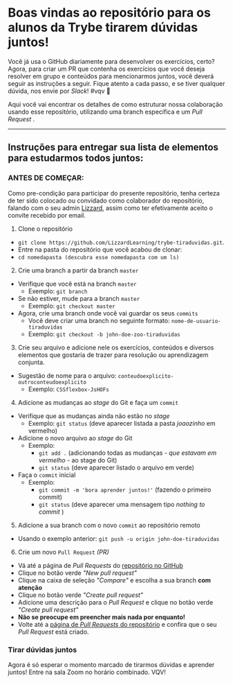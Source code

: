 # Boas vindas ao repositório para os alunos da Trybe tirarem dúvidas juntos!

Você já usa o GitHub diariamente para desenvolver os exercícios, certo? Agora, para criar um PR que contenha os exercícios que você deseja resolver em grupo e conteúdos para mencionarmos juntos, você deverá seguir as instruções a seguir. Fique atento a cada passo, e se tiver qualquer dúvida, nos envie por _Slack_! #vqv 🚀

Aqui você vai encontrar os detalhes de como estruturar nossa colaboração usando esse repositório, utilizando uma branch específica e um _Pull Request_ .

---

## Instruções para entregar sua lista de elementos para estudarmos todos juntos:

### ANTES DE COMEÇAR:


Como pre-condição para participar do presente repositório, tenha certeza de ter sido colocado ou convidado como colaborador do repositório, falando com o seu admin [Lizzard](https://github.com/LizzardLearning), assim como ter efetivamente aceito o convite recebido por email.

1. Clone o repositório
  * `git clone https://github.com/LizzardLearning/trybe-tiraduvidas.git`.
  * Entre na pasta do repositório que você acabou de clonar:
  * `cd nomedapasta (descubra esse nomedapasta com um ls)`

2. Crie uma branch a partir da branch `master`
  * Verifique que você está na branch `master`
    * Exemplo: `git branch`
  * Se não estiver, mude para a branch `master`
    * Exemplo: `git checkout master`
  * Agora, crie uma branch onde você vai guardar os seus `commits` 
    * Você deve criar uma branch no seguinte formato: `nome-de-usuario-tiraduvidas`
    * Exemplo: `git checkout -b john-doe-zoo-tiraduvidas`

3. Crie seu arquivo e adicione nele os exercícios, conteúdos e diversos elementos que gostaria de trazer para resolução ou aprendizagem conjunta.
* Sugestão de nome para o arquivo: `conteudoexplicito-outroconteudoexplicito`
    * Exemplo: `CSSflexbox-JsHOFs`

4. Adicione as mudanças ao _stage_ do Git e faça um `commit`
  * Verifique que as mudanças ainda não estão no _stage_
    * Exemplo: `git status` (deve aparecer listada a pasta _joaozinho_ em vermelho)
  * Adicione o novo arquivo ao _stage_ do Git
      * Exemplo:
        * `git add .` (adicionando todas as mudanças - _que estavam em vermelho_ - ao stage do Git)
        * `git status` (deve aparecer listado o arquivo em verde)
  * Faça o `commit` inicial
      * Exemplo:
        * `git commit -m 'bora aprender juntos!'` (fazendo o primeiro commit)
        * `git status` (deve aparecer uma mensagem tipo _nothing to commit_ )

5. Adicione a sua branch com o novo `commit` ao repositório remoto
  * Usando o exemplo anterior: `git push -u origin john-doe-tiraduvidas`

6. Crie um novo `Pull Request` _(PR)_
  * Vá até a página de _Pull Requests_ do [repositório no GitHub](https://github.com/LizzardLearning/trybe-tiraduvidas/pulls)
  * Clique no botão verde _"New pull request"_
  * Clique na caixa de seleção _"Compare"_ e escolha a sua branch **com atenção**
  * Clique no botão verde _"Create pull request"_
  * Adicione uma descrição para o _Pull Request_ e clique no botão verde _"Create pull request"_
  * **Não se preocupe em preencher mais nada por enquanto!**
  * Volte até a [página de _Pull Requests_ do repositório](https://github.com/LizzardLearning/trybe-tiraduvidas/pulls) e confira que o seu _Pull Request_ está criado.

### Tirar dúvidas juntos

Agora é só esperar o momento marcado de tirarmos dúvidas e aprender juntos! Entre na sala Zoom no horário combinado. VQV!

